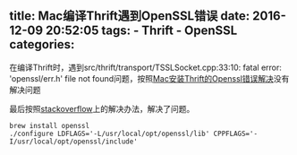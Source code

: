 title: Mac编译Thrift遇到OpenSSL错误
date: 2016-12-09 20:52:05
tags:
    - Thrift
    - OpenSSL
categories:
---
在编译Thrift时，遇到src/thrift/transport/TSSLSocket.cpp:33:10: fatal error: 'openssl/err.h' file not found问题，按照[Mac安装Thrift的Openssl错误解决](http://unix8.net/home.php/5008.html)没有解决问题

最后按照[stackoverflow](http://stackoverflow.com/questions/33165174/fatal-error-openssl-bio-h-file-not-found)上的解决办法，解决了问题。
```
brew install openssl
./configure LDFLAGS='-L/usr/local/opt/openssl/lib' CPPFLAGS='-I/usr/local/opt/openssl/include'
```
